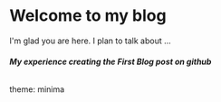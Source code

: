 # Welcome to my blog

I'm glad you are here. I plan to talk about ...

###### **My experience creating the First Blog post on github**

theme: minima
